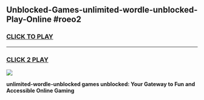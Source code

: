 
## Unblocked-Games-unlimited-wordle-unblocked-Play-Online #roeo2
<h3>
<a href="https://news.freeplayer.one?title=unlimited-wordle-unblocked&ref=3">CLICK TO PLAY</a></h3>
<hr>

<h3>
<a href="https://news.freeplayer.one?title=unlimited-wordle-unblocked&ref=3">CLICK 2 PLAY</a>
  
</h3>

<a href="https://news.freeplayer.one?title=unlimited-wordle-unblocked&ref=3"><img src="https://clearcache.store/games.png"></a>


**unlimited-wordle-unblocked games unblocked: Your Gateway to Fun and Accessible Online Gaming**
